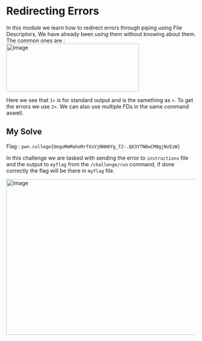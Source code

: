 # Redirecting Errors

In this module we learn how to redirect errors through piping using File Descriptors, We have already been using them without knowing about them. The common ones are : 
<img width="353" height="128" alt="image" src="https://github.com/user-attachments/assets/90ea966f-c437-4da5-8e89-7d3cb4e7ece4" />

Here we see that `1>` is for standard output and is the samething as `>`. To get the errors we use `2>`. We can also use multiple FDs in the same command aswell.

## My Solve

Flag : `pwn.college{UegoMmMahoMrfXsVjNNH0Yg_T2-.QX3YTN0wCM0gjNzEzW}`

In this challenge we are tasked with sending the error to `instructions` file and the output to `myflag` from the `/challenge/run` command, if done correctly the flag will be there in `myflag` file.

<img width="753" height="415" alt="image" src="https://github.com/user-attachments/assets/63f15c74-a27f-422f-b755-cc21c2bf05cc" />
